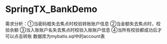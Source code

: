 # SpringTX_BankDemo

需求分析：①当密码框失去焦点时校验转账账户信息
         ②当金额失去焦点时，校验余额
         ③当入账账户名失去焦点时校验入账账户信息
         ④当所有校验都成功后才可以点击转账
数据库为mybatis.sql中的account表
